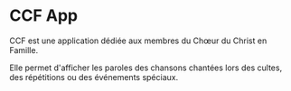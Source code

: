 # CCF App

CCF est une application dédiée aux membres du Chœur du Christ en Famille.

Elle permet d'afficher les paroles des chansons chantées lors des cultes, des répétitions ou des événements spéciaux.
                        
